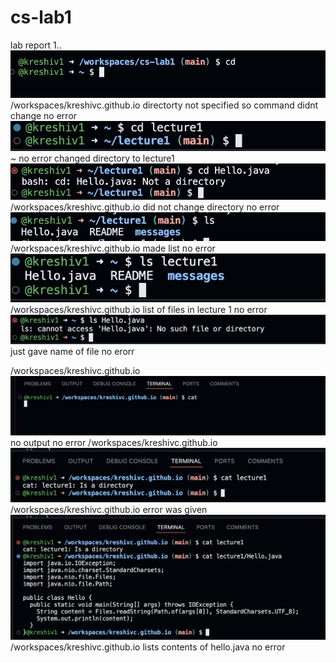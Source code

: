 # cs-lab1
lab report 1..
![Image](CD1.jpg)
/workspaces/kreshivc.github.io
directorty not specified so command didnt change
no error
![Image](CD2.jpg)
~
no error
changed directory to lecture1
![Image](CD3.jpg)
/workspaces/kreshivc.github.io
did not change directory
no error
![Image](LS1.jpg)
/workspaces/kreshivc.github.io
made list
no error
![Image](LS2.jpg)
/workspaces/kreshivc.github.io
list of files in lecture 1
no error
![Image](LS3.jpg)
just gave name of file
no erorr

/workspaces/kreshivc.github.io
![Image](cat1.png)
no output
no error
/workspaces/kreshivc.github.io
![Image](cat2.png)
/workspaces/kreshivc.github.io
error was given
![Image](cat3.png)
/workspaces/kreshivc.github.io
lists contents of hello.java
no error
